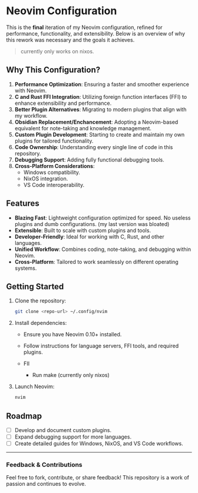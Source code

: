 # Neovim Configuration

This is the **final** iteration of my Neovim configuration, refined for performance, functionality, and extensibility. Below is an overview of why this rework was necessary and the goals it achieves.

> currently only works on nixos.

## Why This Configuration?

1. **Performance Optimization**: Ensuring a faster and smoother experience with Neovim.
2. **C and Rust FFI Integration**: Utilizing foreign function interfaces (FFI) to enhance extensibility and performance.
3. **Better Plugin Alternatives**: Migrating to modern plugins that align with my workflow.
4. **Obsidian Replacement/Enchancement**: Adopting a Neovim-based equivalent for note-taking and knowledge management.
5. **Custom Plugin Development**: Starting to create and maintain my own plugins for tailored functionality.
6. **Code Ownership**: Understanding every single line of code in this repository.
7. **Debugging Support**: Adding fully functional debugging tools.
8. **Cross-Platform Considerations**:
   - Windows compatibility.
   - NixOS integration.
   - VS Code interoperability.

## Features

- **Blazing Fast**: Lightweight configuration optimized for speed. No useless plugins and dumb configurations. (my last version was bloated)
- **Extensible**: Built to scale with custom plugins and tools.
- **Developer-Friendly**: Ideal for working with C, Rust, and other languages.
- **Unified Workflow**: Combines coding, note-taking, and debugging within Neovim.
- **Cross-Platform**: Tailored to work seamlessly on different operating systems.

## Getting Started

1. Clone the repository:
   ```bash
   git clone <repo-url> ~/.config/nvim
   ```

2. Install dependencies:
   - Ensure you have Neovim 0.10+ installed.
   - Follow instructions for language servers, FFI tools, and required plugins.
  
   - FII
       - Run make (currently only nixos) 

3. Launch Neovim:
   ```bash
   nvim
   ```

## Roadmap

- [ ] Develop and document custom plugins.
- [ ] Expand debugging support for more languages.
- [ ] Create detailed guides for Windows, NixOS, and VS Code workflows.

---

### Feedback & Contributions
Feel free to fork, contribute, or share feedback! This repository is a work of passion and continues to evolve.
